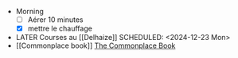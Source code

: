 - Morning
  * [ ] Aérer 10 minutes
  * [x] mettre le chauffage
- LATER Courses au [[Delhaize]]
  SCHEDULED: <2024-12-23 Mon>
- [[Commonplace book]] [The Commonplace Book ](https://ethanmaurice.com/blog/the-commonplace-book)